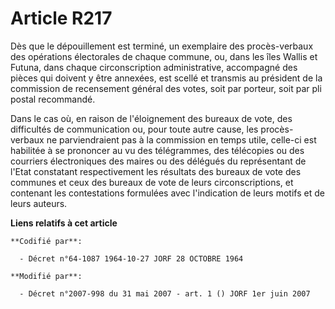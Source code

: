 # Article R217

Dès que le dépouillement est terminé, un exemplaire des procès-verbaux des opérations électorales de chaque commune, ou, dans
les îles Wallis et Futuna, dans chaque circonscription administrative, accompagné des pièces qui doivent y être annexées, est
scellé et transmis au président de la commission de recensement général des votes, soit par porteur, soit par pli postal
recommandé. 

Dans le cas où, en raison de l'éloignement des bureaux de vote, des difficultés de communication ou, pour toute autre cause,
les procès-verbaux ne parviendraient pas à la commission en temps utile, celle-ci est habilitée à se prononcer au vu des
télégrammes, des télécopies ou des courriers électroniques des maires ou des délégués du représentant de l'Etat constatant
respectivement les résultats des bureaux de vote des communes et ceux des bureaux de vote de leurs circonscriptions, et
contenant les contestations formulées avec l'indication de leurs motifs et de leurs auteurs.

**Liens relatifs à cet article**

	**Codifié par**:

	  - Décret n°64-1087 1964-10-27 JORF 28 OCTOBRE 1964

	**Modifié par**:

	  - Décret n°2007-998 du 31 mai 2007 - art. 1 () JORF 1er juin 2007
